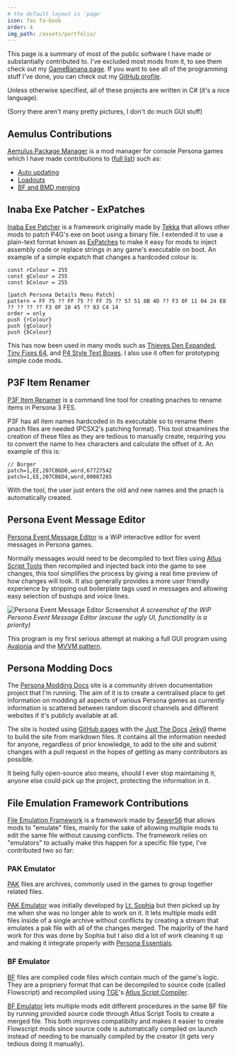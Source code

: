 ```yaml
---
# the default layout is 'page'
icon: fas fa-book
order: 4
img_path: /assets/portfolio/
---
```


This page is a summary of most of the public software I have made or substantially contributed to. I've excluded most mods from it, to see them check out my [GameBanana page](https://gamebanana.com/members/submissions/sublog/1742760). If you want to see all of the programming stuff I've done, you can check out my [GitHub profile](https://github.com/AnimatedSwine37).

Unless otherwise specified, all of these projects are written in C# (it's a nice language).

(Sorry there aren't many pretty pictures, I don't do much GUI stuff)

## Aemulus Contributions
[Aemulus Package Manager](https://github.com/TekkaGB/AemulusModManager) is a mod manager for console Persona games which I have made contributions to ([full list](https://github.com/TekkaGB/AemulusModManager/pulls?q=is%3Apr+is%3Aclosed+author%3AAnimatedSwine37)) such as:
- [Auto updating](https://github.com/TekkaGB/AemulusModManager/pull/5)
- [Loadouts](https://github.com/TekkaGB/AemulusModManager/pull/17)
- [BF and BMD merging](https://github.com/TekkaGB/AemulusModManager/pull/23)

## Inaba Exe Patcher - ExPatches
[Inaba Exe Patcher](https://github.com/TekkaGB/Inaba-Exe-Patcher) is a framework originally made by [Tekka](https://github.com/TekkaGB) that allows other mods to patch P4G's exe on boot using a binary file. 
I extended it to use a plain-text format known as [ExPatches](https://github.com/TekkaGB/Inaba-Exe-Patcher/wiki/Ex-Patches) to make it easy for mods to inject assembly code or replace strings in any game's executable on boot. 
An example of a simple expatch that changes a hardcoded colour is:

```
const rColour = 255
const gColour = 255
const bColour = 255

[patch Persona Details Menu Patch]
pattern = FF 75 ?? FF 75 ?? FF 75 ?? 57 51 8B 4D ?? F3 0F 11 04 24 E8 ?? ?? ?? ?? F3 0F 10 45 ?? 83 C4 14
order = only
push {rColour}
push {gColour}
push {bColour}
```

This has now been used in many mods such as [Thieves Den Expanded](https://gamebanana.com/mods/482587), [Tiny Fixes 64](https://gamebanana.com/mods/422892), and [P4 Style Text Boxes](https://gamebanana.com/mods/389823). I also use it often for prototyping simple code mods.

## P3F Item Renamer
[P3F Item Renamer](https://github.com/AnimatedSwine37/P3FItemRenamer) is a command line tool for creating pnaches to rename items in Persona 3 FES. 

P3F has all item names hardcoded in its executable so to rename them pnach files are needed (PCSX2's patching format). This tool streamlines the creation of these files as they are tedious to manually create, requiring you to convert the name to hex characters and calculate the offset of it. An example of this is:

```
// Burger
patch=1,EE,207CB6D0,word,67727542
patch=1,EE,207CB6D4,word,00007265
```

With the tool, the user just enters the old and new names and the pnach is automatically created.

## Persona Event Message Editor
[Persona Event Message Editor](https://github.com/AnimatedSwine37/PersonaEventMsgEditor/) is a WiP interactive editor for event messages in Persona games. 

Normally messages would need to be decompiled to text files using [Atlus Script Tools](https://github.com/tge-was-taken/Atlus-Script-Tools) then recompiled and injected back into the game to see changes,  this tool simplifies the process by giving a real time preview of how changes will look. It also generally provides a more user friendly experience by stripping out boilerplate tags used in messages and allowing easy selection of bustups and voice lines. 

![Persona Event Message Editor Screenshot](PersonaEventMsgEditor.png)
_A screenshot of the WiP Persona Event Message Editor (excuse the ugly UI, functionality is a priority)_

This program is my first serious attempt at making a full GUI program using [Avalonia](https://github.com/AvaloniaUI/Avalonia) and the [MVVM pattern](https://learn.microsoft.com/en-us/dotnet/architecture/maui/mvvm).

## Persona Modding Docs
The [Persona Modding Docs](https://animatedswine37.github.io/persona-modding-docs/) site is a community driven documentation project that I'm running. 
The aim of it is to create a centralised place to get information on modding all aspects of various Persona games as currently information is scattered between random discord channels and different websites if it's publicly available at all.

The site is hosted using [GitHub pages](https://pages.github.com/) with the [Just The Docs](https://github.com/just-the-docs/just-the-docs) [Jekyll](https://jekyllrb.com/) theme to build the site from markdown files.
It contains all the information needed for anyone, regardless of prior knowledge, to add to the site and submit changes with a pull request in the hopes of getting as many contributors as possible.

It being fully open-source also means, should I ever stop maintaining it, anyone else could pick up the project, protecting the information in it.


## File Emulation Framework Contributions
[File Emulation Framework](https://github.com/Sewer56/FileEmulationFramework) is a framework made by [Sewer56](https://github.com/Sewer56) that allows mods to "emulate" files, mainly for the sake of allowing multiple mods to edit the same file without causing conflicts. The framework relies on "emulators" to actually make this happen for a specific file type, I've contributed two so far:

### PAK Emulator
[PAK](https://amicitia.miraheze.org/wiki/PAC) files are archives, commonly used in the games to group together related files. 

[PAK Emulator](https://sewer56.dev/FileEmulationFramework/emulators/pak.html) was initially developed by [Lt. Sophia](https://github.com/LTSophia) but then picked up by me when she was no longer able to work on it. 
It lets multiple mods edit files inside of a single archive without conflicts by creating a stream that emulates a pak file with all of the changes merged. The majority of the hard work for this was done by Sophia but I also did a lot of work cleaning it up and making it integrate properly with [Persona Essentials](https://github.com/Sewer56/p5rpc.modloader).

### BF Emulator
[BF](https://amicitia.miraheze.org/wiki/BF) files are compiled code files which contain much of the game's logic. They are a propriery format that can be decompiled to source code (called Flowscript) and recompiled using [TGE](https://github.com/tge-was-taken)'s [Atlus Script Compiler](https://github.com/tge-was-taken/Atlus-Script-Tools).

[BF Emulator](https://sewer56.dev/FileEmulationFramework/emulators/bf.html) lets multiple mods edit different procedures in the same BF file by running provided source code through Atlus Script Tools to create a merged file. This both improves compatibilty and makes it easier to create Flowscript mods since source code is automatically compiled on launch instead of needing to be manually compiled by the creator (it gets very tedious doing it manually).
